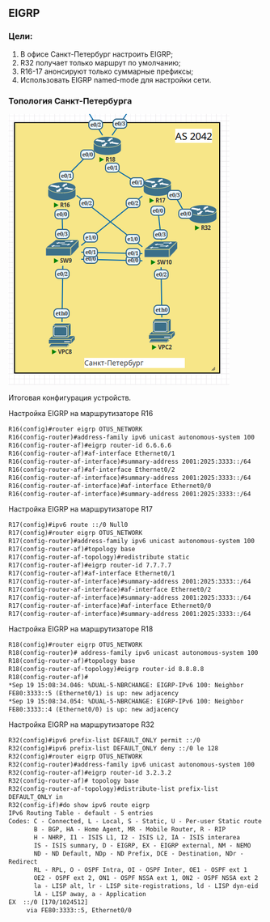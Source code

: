 ## EIGRP

### Цели:
1) В офисе Санкт-Петербург настроить EIGRP;
2) R32 получает только маршрут по умолчанию;
3) R16-17 анонсируют только суммарные префиксы;
4) Использовать EIGRP named-mode для настройки сети.

### Топология Санкт-Петербурга
![Картинка](./pictures/lab08-SPB-topology.png)

Итоговая конфигурация устройств.

Настройка EIGRP на маршрутизаторе R16
```
R16(config)#router eigrp OTUS_NETWORK
R16(config-router)#address-family ipv6 unicast autonomous-system 100
R16(config-router-af)#eigrp router-id 6.6.6.6
R16(config-router-af)#af-interface Ethernet0/1
R16(config-router-af-interface)#summary-address 2001:2025:3333::/64
R16(config-router-af)#af-interface Ethernet0/2
R16(config-router-af-interface)#summary-address 2001:2025:3333::/64
R16(config-router-af-interface)#af-interface Ethernet0/0               
R16(config-router-af-interface)#summary-address 2001:2025:3333::/64
```

Настройка EIGRP на маршрутизаторе R17
```
R17(config)#ipv6 route ::/0 Null0
R17(config)#router eigrp OTUS_NETWORK
R17(config-router)#address-family ipv6 unicast autonomous-system 100
R17(config-router-af)#topology base 
R17(config-router-af-topology)#redistribute static 
R17(config-router-af)#eigrp router-id 7.7.7.7
R17(config-router-af)#af-interface Ethernet0/1
R17(config-router-af-interface)#summary-address 2001:2025:3333::/64
R17(config-router-af-interface)#af-interface Ethernet0/2           
R17(config-router-af-interface)#summary-address 2001:2025:3333::/64
R17(config-router-af-interface)#af-interface Ethernet0/0           
R17(config-router-af-interface)#summary-address 2001:2025:3333::/64
```

Настройка EIGRP на маршрутизаторе R18
```
R18(config)#router eigrp OTUS_NETWORK
R18(config-router)# address-family ipv6 unicast autonomous-system 100
R18(config-router-af)#topology base
R18(config-router-af-topology)#eigrp router-id 8.8.8.8
R18(config-router-af)#
*Sep 19 15:08:34.046: %DUAL-5-NBRCHANGE: EIGRP-IPv6 100: Neighbor FE80:3333::5 (Ethernet0/1) is up: new adjacency
*Sep 19 15:08:34.054: %DUAL-5-NBRCHANGE: EIGRP-IPv6 100: Neighbor FE80:3333::4 (Ethernet0/0) is up: new adjacency
```

Настройка EIGRP на маршрутизаторе R32
```
R32(config)#ipv6 prefix-list DEFAULT_ONLY permit ::/0
R32(config)#ipv6 prefix-list DEFAULT_ONLY deny ::/0 le 128
R32(config)#router eigrp OTUS_NETWORK
R32(config-router)#address-family ipv6 unicast autonomous-system 100
R32(config-router-af)#eigrp router-id 3.2.3.2
R32(config-router-af)# topology base
R32(config-router-af-topology)#distribute-list prefix-list DEFAULT_ONLY in
R32(config-if)#do show ipv6 route eigrp
IPv6 Routing Table - default - 5 entries
Codes: C - Connected, L - Local, S - Static, U - Per-user Static route
       B - BGP, HA - Home Agent, MR - Mobile Router, R - RIP
       H - NHRP, I1 - ISIS L1, I2 - ISIS L2, IA - ISIS interarea
       IS - ISIS summary, D - EIGRP, EX - EIGRP external, NM - NEMO
       ND - ND Default, NDp - ND Prefix, DCE - Destination, NDr - Redirect
       RL - RPL, O - OSPF Intra, OI - OSPF Inter, OE1 - OSPF ext 1
       OE2 - OSPF ext 2, ON1 - OSPF NSSA ext 1, ON2 - OSPF NSSA ext 2
       la - LISP alt, lr - LISP site-registrations, ld - LISP dyn-eid
       lA - LISP away, a - Application
EX  ::/0 [170/1024512]
     via FE80:3333::5, Ethernet0/0
```
